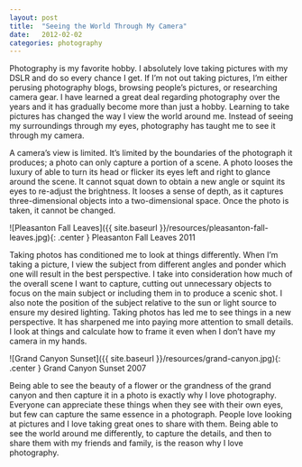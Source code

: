 ```yaml
---
layout: post
title:  "Seeing the World Through My Camera"
date:   2012-02-02
categories: photography
---
```

Photography is my favorite hobby. I absolutely love taking pictures with my DSLR and do so every chance I get. If I’m not out taking pictures, I’m either perusing photography blogs, browsing people’s pictures, or researching camera gear. I have learned a great deal regarding photography over the years and it has gradually become more than just a hobby. Learning to take pictures has changed the way I view the world around me. Instead of seeing my surroundings through my eyes, photography has taught me to see it through my camera.

A camera’s view is limited. It’s limited by the boundaries of the photograph it produces; a photo can only capture a portion of a scene. A photo looses the luxury of able to turn its head or flicker its eyes left and right to glance around the scene. It cannot squat down to obtain a new angle or squint its eyes to re-adjust the brightness. It looses a sense of depth, as it captures three-dimensional objects into a two-dimensional space. Once the photo is taken, it cannot be changed.

![Pleasanton Fall Leaves]({{ site.baseurl }}/resources/pleasanton-fall-leaves.jpg){: .center }
<span class="img-caption">Pleasanton Fall Leaves 2011</span>

Taking photos has conditioned me to look at things differently. When I’m taking a picture, I view the subject from different angles and ponder which one will result in the best perspective. I take into consideration how much of the overall scene I want to capture, cutting out unnecessary objects to focus on the main subject or including them in to produce a scenic shot. I also note the position of the subject relative to the sun or light source to ensure my desired lighting. Taking photos has led me to see things in a new perspective. It has sharpened me into paying more attention to small details. I look at things and calculate how to frame it even when I don’t have my camera in my hands.

![Grand Canyon Sunset]({{ site.baseurl }}/resources/grand-canyon.jpg){: .center }
<span class="img-caption">Grand Canyon Sunset 2007</span>

Being able to see the beauty of a flower or the grandness of the grand canyon and then capture it in a photo is exactly why I love photography. Everyone can appreciate these things when they see with their own eyes, but few can capture the same essence in a photograph. People love looking at pictures and I love taking great ones to share with them. Being able to see the world around me differently, to capture the details, and then to share them with my friends and family, is the reason why I love photography.